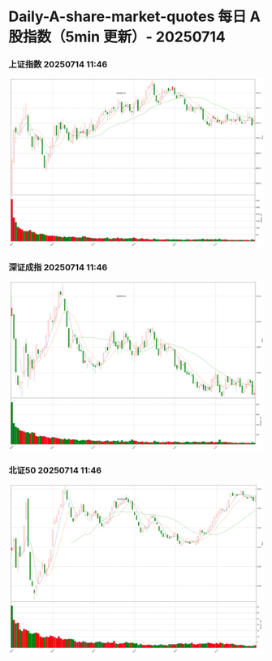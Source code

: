
# Daily-A-share-market-quotes 每日 A 股指数（5min 更新）- 20250714

### 上证指数 20250714 11:46
![](./fig/2025/7/20250714-sh000001.png)

### 深证成指 20250714 11:46
![](./fig/2025/7/20250714-sz399001.png)

### 北证50 20250714 11:46
![](./fig/2025/7/20250714-bj899050.png)
